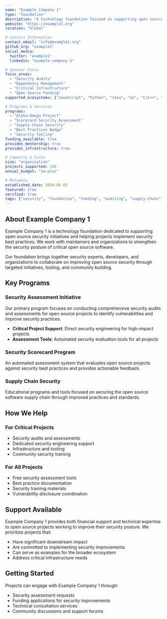 ```yaml
---
name: "Example Company 1"
type: "foundation"
description: "A technology foundation focused on supporting open source security initiatives and helping projects implement best practices for secure software development."
website: "https://example1.org"
location: "Global"

# Contact Information
contact_email: "info@example1.org"
github_org: "example1"
social_media:
  twitter: "example1"
  linkedin: "example-company-1"

# Sponsor Focus
focus_areas: 
  - "Security Audits"
  - "Dependency Management"
  - "Critical Infrastructure"
  - "Open Source Funding"
supported_ecosystems: ["JavaScript", "Python", "Java", "Go", "C/C++", "Rust"]

# Programs & Services
programs:
  - "Alpha-Omega Project"
  - "Scorecard Security Assessment"
  - "Supply Chain Security"
  - "Best Practices Badge"
  - "Security Tooling"
funding_available: true
provides_mentorship: true
provides_infrastructure: true

# Capacity & Scale
size: "organization"
projects_supported: 150
annual_budget: "1m-plus"

# Metadata
established_date: 2020-08-03
featured: true
verified: true
tags: ["security", "foundation", "funding", "auditing", "supply-chain"]
---
```


## About Example Company 1

Example Company 1 is a technology foundation dedicated to supporting open source security initiatives and helping projects implement security best practices. We work with maintainers and organizations to strengthen the security posture of critical open source software.

Our foundation brings together security experts, developers, and organizations to collaborate on improving open source security through targeted initiatives, tooling, and community building.

## Key Programs

### Security Assessment Initiative
Our primary program focuses on conducting comprehensive security audits and assessments for open source projects to identify vulnerabilities and improve security practices.

- **Critical Project Support**: Direct security engineering for high-impact projects
- **Assessment Tools**: Automated security evaluation tools for all projects

### Security Scorecard Program
An automated assessment system that evaluates open source projects against security best practices and provides actionable feedback.

### Supply Chain Security
Educational programs and tools focused on securing the open source software supply chain through improved practices and standards.

## How We Help

### For Critical Projects
- Security audits and assessments
- Dedicated security engineering support
- Infrastructure and tooling
- Community security training

### For All Projects
- Free security assessment tools
- Best practice documentation
- Security training materials
- Vulnerability disclosure coordination

## Support Available

Example Company 1 provides both financial support and technical expertise to open source projects working to improve their security posture. We prioritize projects that:

- Have significant downstream impact
- Are committed to implementing security improvements
- Can serve as examples for the broader ecosystem
- Address critical infrastructure needs

## Getting Started

Projects can engage with Example Company 1 through:
- Security assessment requests
- Funding applications for security improvements
- Technical consultation services
- Community discussions and support forums